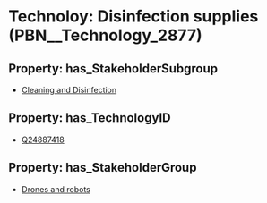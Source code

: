 # Technoloy: __Disinfection supplies__ (PBN__Technology_2877)

## Property: has_StakeholderSubgroup

* [Cleaning and Disinfection](PBN__TechSubgroup_167)

## Property: has_TechnologyID

* [Q24887418](Q24887418)

## Property: has_StakeholderGroup

* [Drones and robots](PBN__TechGroup_17)

